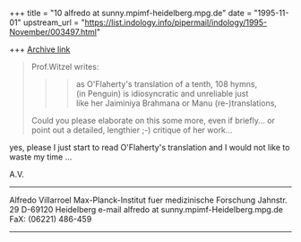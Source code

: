 +++
title = "10 alfredo at sunny.mpimf-heidelberg.mpg.de"
date = "1995-11-01"
upstream_url = "https://list.indology.info/pipermail/indology/1995-November/003497.html"

+++
[Archive link](https://list.indology.info/pipermail/indology/1995-November/003497.html)

>Prof.Witzel writes:
>>>as O'Flaherty's translation of a tenth, 108 hymns,   
>>>(in Penguin) is idiosyncratic and unreliable just         
>>>like her Jaiminiya Brahmana or Manu (re-)translations,
>
>Could you please elaborate on this some more, even if
>briefly... or point out a detailed, lengthier ;-)
>critique of her work... 
>
yes, please I just start to read O'Flaherty's translation and I would not
like to waste my time ...

A.V.
______________________________________________________________
Alfredo Villarroel
Max-Planck-Institut fuer medizinische Forschung
Jahnstr. 29
D-69120 Heidelberg
e-mail alfredo at sunny.mpimf-Heidelberg.mpg.de
FaX: (06221) 486-459
______________________________________________________________






